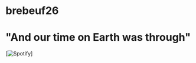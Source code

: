 # brebeuf26
# "And our time on Earth was through"

[![Spotify](https://open.spotify.com/embed/track/5kfNriitmkNE8mUbZ7gbq8?utm_source=generator)]

